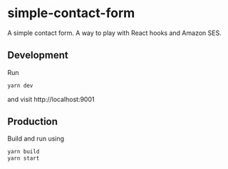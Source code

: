 # simple-contact-form

A simple contact form. A way to play with React hooks and Amazon SES.

## Development

Run

```sh
yarn dev
```

and visit http://localhost:9001

## Production

Build and run using

```sh
yarn build
yarn start
```

